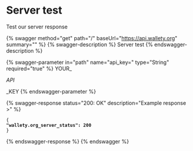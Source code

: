 # Server test

Test our server response

{% swagger method="get" path="/" baseUrl="https://api.wallety.org" summary="" %}
{% swagger-description %}
Server test
{% endswagger-description %}

{% swagger-parameter in="path" name="api_key=" type="String" required="true" %}
YOUR_

_API_

\_KEY
{% endswagger-parameter %}

{% swagger-response status="200: OK" description="Example response >" %}
<pre class="language-javascript"><code class="lang-javascript">{
<strong>"wallety.org_server_status": 200
</strong>}</code></pre>
{% endswagger-response %}
{% endswagger %}
